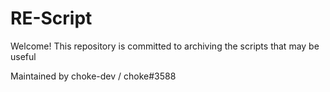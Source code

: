 # RE-Script
Welcome! This repository is committed to archiving the scripts that may be useful

Maintained by choke-dev / choke#3588
